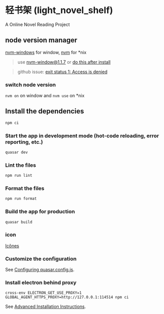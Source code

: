 # 轻书架 (light_novel_shelf)

A Online Novel Reading Project

## node version manager

[nvm-windows](https://github.com/coreybutler/nvm-windows) for window, [nvm](https://github.com/nvm-sh/nvm) for \*nix

> use [nvm-window@1.1.7](https://github.com/coreybutler/nvm-windows/releases/tag/1.1.7) or [do this after install](https://github.com/coreybutler/nvm-windows/wiki/Common-Issues#permissions-exit-1-exit-5-access-denied-exit-145)

> github issue: [exit status 1: Access is denied](https://github.com/coreybutler/nvm-windows/issues/717)

### switch node version

`nvm on` on window and `nvm use` on \*nix

## Install the dependencies

```bash
npm ci
```

### Start the app in development mode (hot-code reloading, error reporting, etc.)

```bash
quasar dev
```

### Lint the files

```bash
npm run lint
```

### Format the files

```bash
npm run format
```

### Build the app for production

```bash
quasar build
```

### icon

[Icônes](https://icones.js.org/)

### Customize the configuration

See [Configuring quasar.config.js](https://v2.quasar.dev/quasar-cli-webpack/quasar-config-js).

### Install electron behind proxy

`cross-env ELECTRON_GET_USE_PROXY=1 GLOBAL_AGENT_HTTPS_PROXY=http://127.0.0.1:114514 npm ci`

See [Advanced Installation Instructions](https://www.electronjs.org/docs/latest/tutorial/installation/#proxies).
